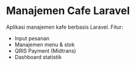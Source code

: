 # Manajemen Cafe Laravel

Aplikasi manajemen kafe berbasis Laravel. Fitur:
- Input pesanan
- Manajemen menu & stok
- QRIS Payment (Midtrans)
- Dashboard statistik
